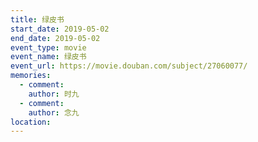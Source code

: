 ```yaml
---
title: 绿皮书
start_date: 2019-05-02
end_date: 2019-05-02
event_type: movie
event_name: 绿皮书
event_url: https://movie.douban.com/subject/27060077/
memories:
  - comment: 
    author: 时九
  - comment: 
    author: 念九  
location: 
---
```

